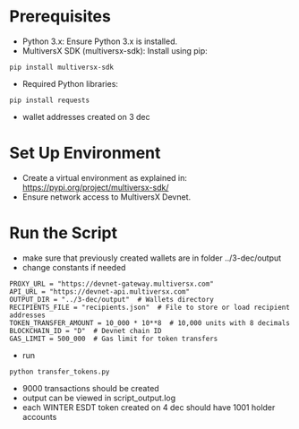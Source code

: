 # Prerequisites

- Python 3.x: Ensure Python 3.x is installed.
- MultiversX SDK (multiversx-sdk): Install using pip:
```shell
pip install multiversx-sdk
```
- Required Python libraries:
```shell
pip install requests
```
- wallet addresses created on 3 dec
# Set Up Environment
- Create a virtual environment as explained in: https://pypi.org/project/multiversx-sdk/
- Ensure network access to MultiversX Devnet.

# Run the Script
- make sure that previously created wallets are in folder ../3-dec/output
- change constants if needed
```
PROXY_URL = "https://devnet-gateway.multiversx.com"
API_URL = "https://devnet-api.multiversx.com"
OUTPUT_DIR = "../3-dec/output"  # Wallets directory
RECIPIENTS_FILE = "recipients.json"  # File to store or load recipient addresses
TOKEN_TRANSFER_AMOUNT = 10_000 * 10**8  # 10,000 units with 8 decimals
BLOCKCHAIN_ID = "D"  # Devnet chain ID
GAS_LIMIT = 500_000  # Gas limit for token transfers
```
- run
```shell
python transfer_tokens.py
```
- 9000 transactions should be created
- output can be viewed in script_output.log
- each WINTER ESDT token created on 4 dec should have 1001 holder accounts